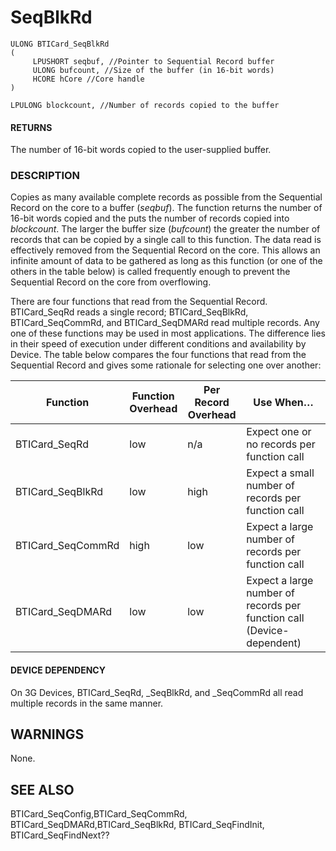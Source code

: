 # **SeqBlkRd**

```
ULONG BTICard_SeqBlkRd
(
     LPUSHORT seqbuf, //Pointer to Sequential Record buffer
     ULONG bufcount, //Size of the buffer (in 16-bit words)
     HCORE hCore //Core handle
)
```

```
LPULONG blockcount, //Number of records copied to the buffer
```
#### **RETURNS**

The number of 16-bit words copied to the user-supplied buffer.

### **DESCRIPTION**

Copies as many available complete records as possible from the Sequential Record on the core to a buffer (*seqbuf*). The function returns the number of 16-bit words copied and the puts the number of records copied into *blockcount*. The larger the buffer size (*bufcount*) the greater the number of records that can be copied by a single call to this function. The data read is effectively removed from the Sequential Record on the core. This allows an infinite amount of data to be gathered as long as this function (or one of the others in the table below) is called frequently enough to prevent the Sequential Record on the core from overflowing.

There are four functions that read from the Sequential Record. BTICard\_SeqRd reads a single record; BTICard\_SeqBlkRd, BTICard\_SeqCommRd, and BTICard\_SeqDMARd read multiple records. Any one of these functions may be used in most applications. The difference lies in their speed of execution under different conditions and availability by Device. The table below compares the four functions that read from the Sequential Record and gives some rationale for selecting one over another:

| Function          | Function<br>Overhead | Per Record<br>Overhead | Use When…                                                                |
|-------------------|----------------------|------------------------|--------------------------------------------------------------------------|
| BTICard_SeqRd     | low                  | n/a                    | Expect one or no records per function call                               |
| BTICard_SeqBlkRd  | low                  | high                   | Expect a small number of records per function call                       |
| BTICard_SeqCommRd | high                 | low                    | Expect a large number of records per function call                       |
| BTICard_SeqDMARd  | low                  | low                    | Expect a large number of records per function call<br>(Device-dependent) |

#### **DEVICE DEPENDENCY**

On 3G Devices, BTICard\_SeqRd, \_SeqBlkRd, and \_SeqCommRd all read multiple records in the same manner.

## **WARNINGS**

None.

## **SEE ALSO**

BTICard\_SeqConfig,BTICard\_SeqCommRd, BTICard\_SeqDMARd,BTICard\_SeqBlkRd, BTICard\_SeqFindInit, BTICard\_SeqFindNext??